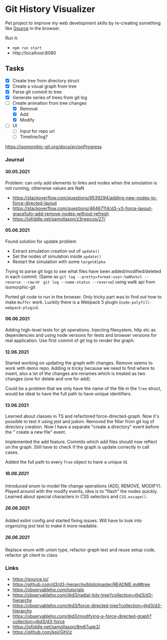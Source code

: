 # Git History Visualizer

Pet project to improve my web development skills by re-creating something like [Gource](https://gource.io/) in the
browser.

Run it:

- `npm run start`
- http://localhost:8080

## Tasks

- [x] Create tree from directory struct
- [x] Create a visual graph from tree
- [x] Parse git commit to tree
- [x] Generate series of trees from git log
- [ ] Create animation from tree changes
    - [x] Removal
    - [x] Add
    - [x] Modify
- [ ] UI
    - [ ] Input for repo url
    - [ ] Timeline/log?

https://isomorphic-git.org/docs/en/onProgress

### Journal

#### 30.05.2021

Problem: can only add elements to links and nodes when the simulation is not running, otherwise values are NaN

- https://stackoverflow.com/questions/9539294/adding-new-nodes-to-force-directed-layout
- https://stackoverflow.com/questions/46467114/d3-v3-force-layout-gracefully-add-remove-nodes-without-refresh
- https://jsfiddle.net/samollason/z3rwpcxp/27/

#### 05.06.2021

Found solution for update problem

- Extract simulation creation out of `update()`
- Set the nodes of simulation inside `update()`
- Restart the simulation with some `targetAlpha`

Trying to parse git logs to see what files have been added/modified/deleted in each commit.
(Same as `git log --pretty=format:user:%aN%n%ct --reverse --raw` or ` git log --name-status --reverse`) using walk api
from isomorphic-git

Ported git code to run in the browser. Only tricky part was to find out how to make `Buffer` work. Luckily there is a
Webpack 5 plugin (`node-polyfill-webpack-plugin`).

#### 06.06.2021

Adding high-level tests for git operations. Injecting filesystem, http etc as dependencies and using node versions for
tests and browser versions for real application. Use first commit of git log to render the graph.

#### 12.06.2021

Started working on updating the graph with changes. Remove seems to work with demo repo. Adding is tricky because we
need to find where to insert, also a lot of the changes are renames which is treated as two changes (one for delete and
one for add).

Could be a problem that we only have the name of the file in the `Tree` struct, would be ideal to have the full path to
have unique identifiers.

#### 13.06.2021

Learned about classes in TS and refactored force-directed-graph. Now it's possible to test it using jest and jsdom.
Removed the filter from git log of directory creation. Now I have a separate "create a directory" event before the "
create a new file" event.

Implemented the add feature. Commits which add files should now reflect on the graph. Still have to check if the graph
is update correctly in call cases.

Added the full path to every `Tree` object to have a unique id.

##### 16.06.2021

Introduced enum to model file change operations (ADD, REMOVE, MODIFY). Played around with the modify events, idea is
to "flash" the nodes quickly. Learned about special characters in CSS selectors and `CSS.escape()`.

##### 26.06.2021

Added eslint config and started fixing issues. Will have to look into organizing jest test to make it more readable.

##### 26.06.2021

Replace enum with union type, refactor graph test and reuse setup code, refactor git client to class

### Links

- https://gource.io/
- https://github.com/d3/d3-hierarchy/blob/master/README.md#tree
- https://observablehq.com/tutorials
- https://observablehq.com/@d3/radial-tidy-tree?collection=@d3/d3-hierarchy
- https://observablehq.com/@d3/force-directed-tree?collection=@d3/d3-hierarchy
- https://observablehq.com/@d3/modifying-a-force-directed-graph?collection=@d3/d3-force
- https://jsfiddle.net/samollason/8m67uek3/
- https://github.com/kpj/GitViz
